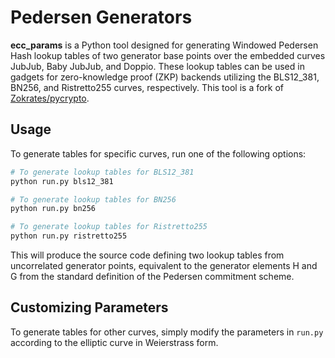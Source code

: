 # Pedersen Generators

**ecc_params** is a Python tool designed for generating Windowed Pedersen Hash lookup tables of two generator base points over the embedded curves JubJub, Baby JubJub, and Doppio. These lookup tables can be used in gadgets for zero-knowledge proof (ZKP) backends utilizing the BLS12_381, BN256, and Ristretto255 curves, respectively. This tool is a fork of [Zokrates/pycrypto](https://github.com/Zokrates/pycrypto).

## Usage

To generate tables for specific curves, run one of the following options:

```bash
# To generate lookup tables for BLS12_381
python run.py bls12_381

# To generate lookup tables for BN256
python run.py bn256

# To generate lookup tables for Ristretto255
python run.py ristretto255
```


This will produce the source code defining two lookup tables from uncorrelated generator points, equivalent to the generator elements H and G from the standard definition of the Pedersen commitment scheme.

## Customizing Parameters

To generate tables for other curves, simply modify the parameters in `run.py` according to the elliptic curve in Weierstrass form.
